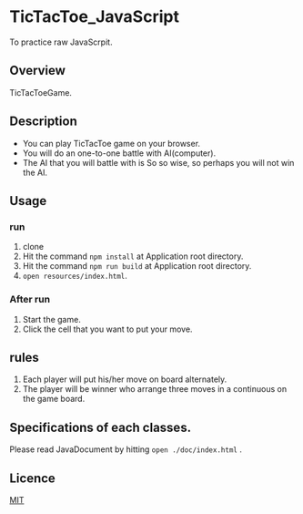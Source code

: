 # TicTacToe_JavaScript
To practice raw JavaScrpit.

## Overview
TicTacToeGame.
 
## Description
* You can play TicTacToe game on your browser.<br>
* You will do an one-to-one battle with AI(computer).
* The AI that you will battle with is So so wise, so perhaps you will not win the AI.
 
## Usage
 
### run
1. clone
2. Hit the command ```npm install``` at Application root directory.
3. Hit the command ```npm run build``` at Application root directory.
4. ``` open resources/index.html ```.
 
### After run
1. Start the game.
2. Click the cell that you want to put your move.
 
 
## rules
1. Each player will put his/her move on board alternately.
2. The player will be winner who arrange three moves in a continuous on the game board.
 
## Specifications of each classes.
 Please read JavaDocument by hitting  ```open ./doc/index.html``` .
 
## Licence
  [MIT](https://github.com/tcnksm/tool/blob/master/LICENCE)